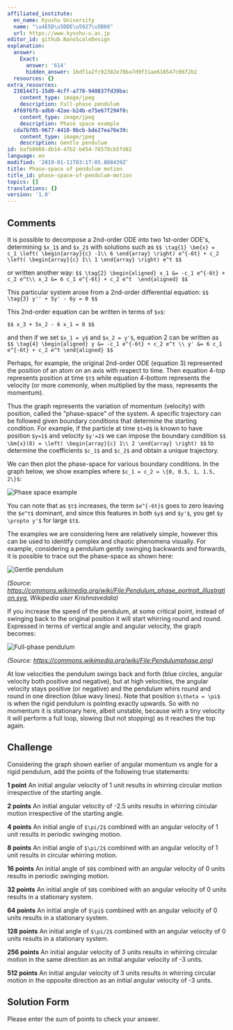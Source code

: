 ```yaml
---
affiliated_institute:
  en_name: Kyushu University
  name: "\u4E5D\u5DDE\u5927\u5B66"
  url: https://www.kyushu-u.ac.jp
editor_id: github.NanoScaleDesign
explanation:
  answer:
    Exact:
      answer: '614'
      hidden_answer: 1bdf1a2fc92382e70ba7d9f31ae616547c06f2b2
  resources: {}
extra_resources:
  23014471-15d0-4cff-a778-940837fd39ba:
    content_type: image/jpeg
    description: Full-phase pendulum
  4f69f6fb-adb0-42ae-b24b-e75e67f294f0:
    content_type: image/jpeg
    description: Phase space example
  cda7b705-9677-4410-9bcb-bde27ea76e39:
    content_type: image/jpeg
    description: Gentle pendulum
id: bafb0068-db14-47b2-b454-76570cb5fd82
language: en
modified: '2019-01-11T03:17:05.808439Z'
title: Phase-space of pendulum motion
title_id: phase-space-of-pendulum-motion
topics: []
translations: {}
version: '1.0'
---
```


## Comments
It is possible to decompose a 2nd-order ODE into two 1st-order ODE's, determining `$x_1$` and `$x_2$` with solutions such as
`$$ \tag{1}
    \bm{x} = c_1 \left(
        \begin{array}{c}
            -1\\
            6
        \end{array}
    \right) e^{-6t} +
    c_2 \left(
        \begin{array}{c}
            1\\
            1
        \end{array}
    \right) e^t
$$`

or written another way:
`$$ \tag{2}
    \begin{aligned}
        x_1 &= -c_1 e^{-6t} + c_2 e^t\\
        x_2 &= 6 c_1 e^{-6t} + c_2 e^t 
    \end{aligned}
$$`

This particular system arose from a 2nd-order differential equation:
`$$ \tag{3}
    y'' + 5y' - 6y = 0
$$`

This 2nd-order equation can be written in terms of `$x$`:

`$$
    x_3 + 5x_2 - 6 x_1 = 0
$$`

and then if we set `$x_1 = y$` and `$x_2 = y'$`, equation 2 can be written as
`$$ \tag{4}
\begin{aligned}
    y &= -c_1 e^{-6t} + c_2 e^t \\
    y' &= 6 c_1 e^{-6t} + c_2 e^t
\end{aligned}
$$`

Perhaps, for example, the original 2nd-order ODE (equation 3) represented the position of an atom on an axis with respect to time. Then equation 4-top represents position at time `$t$` while equation 4-bottom represents the velocity (or more commonly, when multiplied by the mass, represents the momentum).

Thus the graph represents the variation of momentum (velocity) with position, called the "phase-space" of the system. A specific trajectory can be followed given boundary conditions that determine the starting condition. For example, if the particle at time `$t=0$` is known to have position `$y=1$` and velocity `$y'=2$` we can impose the boundary condition
`$$
    \bm{x}(0) = \left(
        \begin{array}{c}
            1\\
            2
        \end{array}
    \right)
$$`
to determine the coefficients `$c_1$` and `$c_2$` and obtain a unique trajectory.

We can then plot the phase-space for various boundary conditions. In the graph below, we show examples where `$c_1 = c_2 = \{0, 0.5, 1, 1.5, 2\}$`:

![Phase space example](/api/v0/teachers/github.NanoScaleDesign/resources/public/4f69f6fb-adb0-42ae-b24b-e75e67f294f0.jpeg/4f69f6fb-adb0-42ae-b24b-e75e67f294f0.jpeg)

You can note that as `$t$` increases, the term `$e^{-6t}$` goes to zero leaving the `$e^t$` dominant, and since this features in both `$y$` and `$y'$`, you get `$y \propto y'$` for large `$t$`.

The examples we are considering here are relatively simple, however this can be used to identify complex and chaotic phenomena visually. For example, considering a pendulum gently swinging backwards and forwards, it is possible to trace out the phase-space as shown here:

![Gentle pendulum](/api/v0/teachers/github.NanoScaleDesign/resources/public/cda7b705-9677-4410-9bcb-bde27ea76e39.jpeg/cda7b705-9677-4410-9bcb-bde27ea76e39.jpeg)

*(Source: https://commons.wikimedia.org/wiki/File:Pendulum_phase_portrait_illustration.svg, Wikipedia user Krishnavedala)*

If you increase the speed of the pendulum, at some critical point, instead of swinging back to the original position it will start whirring round and round. Expressed in terms of vertical angle and angular velocity, the graph becomes:

![Full-phase pendulum](/api/v0/teachers/github.NanoScaleDesign/resources/public/23014471-15d0-4cff-a778-940837fd39ba.jpeg/23014471-15d0-4cff-a778-940837fd39ba.jpeg)

*(Source: https://commons.wikimedia.org/wiki/File:Pendulumphase.png)*

At low velocities the pendulum swings back and forth (blue circles, angular velocity both positive and negative), but at high velocities, the angular velocity stays positive (or negative) and the pendulum whirs round and round in one direction (blue wavy lines). Note that position `$\theta = \pi$` is when the rigid pendulum is pointing exactly upwards. So with no momentum it is stationary here, albeit unstable, because with a tiny velocity it will perform a full loop, slowing (but not stopping) as it reaches the top again.


## Challenge
Considering the graph shown earlier of angular momentum vs angle for a rigid pendulum, add the points of the following true statements:

**1 point** An initial angular velocity of 1 unit results in whirring circular motion irrespective of the starting angle.

**2 points** An initial angular velocity of -2.5 units results in whirring circular motion irrespective of the starting angle.

**4 points** An initial angle of `$\pi/2$` combined with an angular velocity of 1 unit results in periodic swinging motion.

**8 points** An initial angle of `$\pi/2$` combined with an angular velocity of 1 unit results in circular whirring motion.

**16 points** An initial angle of `$0$` combined with an angular velocity of 0 units results in periodic swinging motion.

**32 points** An initial angle of `$0$` combined with an angular velocity of 0 units results in a stationary system.

**64 points** An initial angle of `$\pi$` combined with an angular velocity of 0 units results in a stationary system.

**128 points** An initial angle of `$\pi/2$` combined with an angular velocity of 0 units results in a stationary system.

**256 points** An initial angular velocity of 3 units results in whirring circular motion in the same direction as an initial angular velocity of -3 units.

**512 points** An initial angular velocity of 3 units results in whirring circular motion in the opposite direction as an initial angular velocity of -3 units.

## Solution Form
Please enter the sum of points to check your answer.
